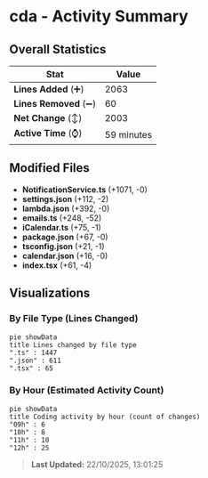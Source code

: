 # cda - Activity Summary 

## Overall Statistics

| Stat                   | Value                                                             |
| ---------------------- | ----------------------------------------------------------------- |
| **Lines Added** (➕)   | 2063                                          |
| **Lines Removed** (➖) | 60                                        |
| **Net Change** (↕)    | 2003                |
| **Active Time** (⌚)   | 59 minutes |


## Modified Files
- **NotificationService.ts** (+1071, -0)
- **settings.json** (+112, -2)
- **lambda.json** (+392, -0)
- **emails.ts** (+248, -52)
- **iCalendar.ts** (+75, -1)
- **package.json** (+67, -0)
- **tsconfig.json** (+21, -1)
- **calendar.json** (+16, -0)
- **index.tsx** (+61, -4)

## Visualizations

### By File Type (Lines Changed)

```mermaid
pie showData
title Lines changed by file type
".ts" : 1447
".json" : 611
".tsx" : 65
```

### By Hour (Estimated Activity Count)

```mermaid
pie showData
title Coding activity by hour (count of changes)
"09h" : 6
"10h" : 8
"11h" : 10
"12h" : 25
```


> **Last Updated:** 22/10/2025, 13:01:25